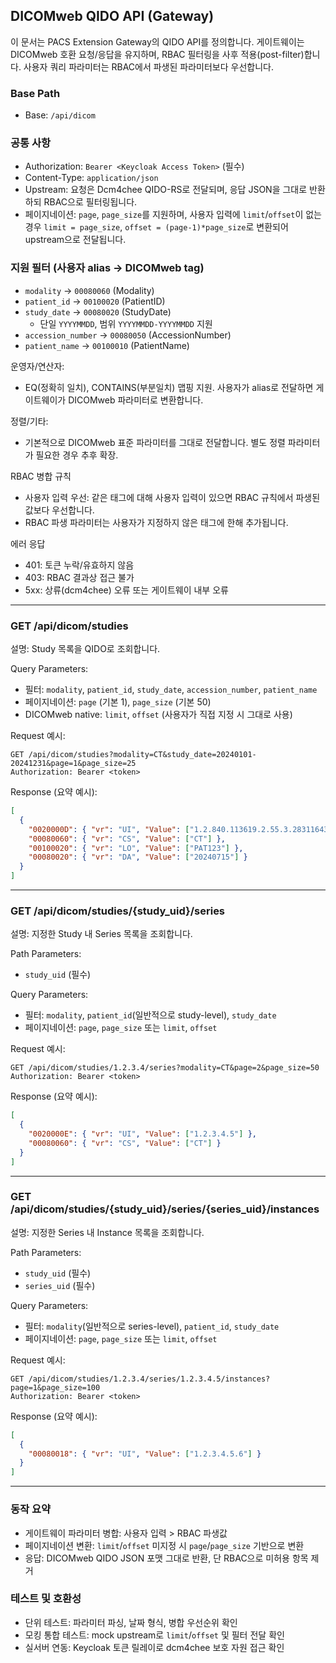 ## DICOMweb QIDO API (Gateway)

이 문서는 PACS Extension Gateway의 QIDO API를 정의합니다. 게이트웨이는 DICOMweb 호환 요청/응답을 유지하며, RBAC 필터링을 사후 적용(post-filter)합니다. 사용자 쿼리 파라미터는 RBAC에서 파생된 파라미터보다 우선합니다.

### Base Path
- Base: `/api/dicom`

### 공통 사항
- Authorization: `Bearer <Keycloak Access Token>` (필수)
- Content-Type: `application/json`
- Upstream: 요청은 Dcm4chee QIDO-RS로 전달되며, 응답 JSON을 그대로 반환하되 RBAC으로 필터링됩니다.
- 페이지네이션: `page`, `page_size`를 지원하며, 사용자 입력에 `limit`/`offset`이 없는 경우 `limit = page_size`, `offset = (page-1)*page_size`로 변환되어 upstream으로 전달됩니다.

### 지원 필터 (사용자 alias → DICOMweb tag)
- `modality` → `00080060` (Modality)
- `patient_id` → `00100020` (PatientID)
- `study_date` → `00080020` (StudyDate)
  - 단일 `YYYYMMDD`, 범위 `YYYYMMDD-YYYYMMDD` 지원
- `accession_number` → `00080050` (AccessionNumber)
- `patient_name` → `00100010` (PatientName)

운영자/연산자:
- EQ(정확히 일치), CONTAINS(부분일치) 맵핑 지원. 사용자가 alias로 전달하면 게이트웨이가 DICOMweb 파라미터로 변환합니다.

정렬/기타:
- 기본적으로 DICOMweb 표준 파라미터를 그대로 전달합니다. 별도 정렬 파라미터가 필요한 경우 추후 확장.

RBAC 병합 규칙
- 사용자 입력 우선: 같은 태그에 대해 사용자 입력이 있으면 RBAC 규칙에서 파생된 값보다 우선합니다.
- RBAC 파생 파라미터는 사용자가 지정하지 않은 태그에 한해 추가됩니다.

에러 응답
- 401: 토큰 누락/유효하지 않음
- 403: RBAC 결과상 접근 불가
- 5xx: 상류(dcm4chee) 오류 또는 게이트웨이 내부 오류

---

### GET /api/dicom/studies
설명: Study 목록을 QIDO로 조회합니다.

Query Parameters:
- 필터: `modality`, `patient_id`, `study_date`, `accession_number`, `patient_name`
- 페이지네이션: `page` (기본 1), `page_size` (기본 50)
- DICOMweb native: `limit`, `offset` (사용자가 직접 지정 시 그대로 사용)

Request 예시:
```
GET /api/dicom/studies?modality=CT&study_date=20240101-20241231&page=1&page_size=25
Authorization: Bearer <token>
```

Response (요약 예시):
```json
[
  {
    "0020000D": { "vr": "UI", "Value": ["1.2.840.113619.2.55.3.283116435.780.1730234.1"] },
    "00080060": { "vr": "CS", "Value": ["CT"] },
    "00100020": { "vr": "LO", "Value": ["PAT123"] },
    "00080020": { "vr": "DA", "Value": ["20240715"] }
  }
]
```

---

### GET /api/dicom/studies/{study_uid}/series
설명: 지정한 Study 내 Series 목록을 조회합니다.

Path Parameters:
- `study_uid` (필수)

Query Parameters:
- 필터: `modality`, `patient_id`(일반적으로 study-level), `study_date`
- 페이지네이션: `page`, `page_size` 또는 `limit`, `offset`

Request 예시:
```
GET /api/dicom/studies/1.2.3.4/series?modality=CT&page=2&page_size=50
Authorization: Bearer <token>
```

Response (요약 예시):
```json
[
  {
    "0020000E": { "vr": "UI", "Value": ["1.2.3.4.5"] },
    "00080060": { "vr": "CS", "Value": ["CT"] }
  }
]
```

---

### GET /api/dicom/studies/{study_uid}/series/{series_uid}/instances
설명: 지정한 Series 내 Instance 목록을 조회합니다.

Path Parameters:
- `study_uid` (필수)
- `series_uid` (필수)

Query Parameters:
- 필터: `modality`(일반적으로 series-level), `patient_id`, `study_date`
- 페이지네이션: `page`, `page_size` 또는 `limit`, `offset`

Request 예시:
```
GET /api/dicom/studies/1.2.3.4/series/1.2.3.4.5/instances?page=1&page_size=100
Authorization: Bearer <token>
```

Response (요약 예시):
```json
[
  {
    "00080018": { "vr": "UI", "Value": ["1.2.3.4.5.6"] }
  }
]
```

---

### 동작 요약
- 게이트웨이 파라미터 병합: 사용자 입력 > RBAC 파생값
- 페이지네이션 변환: `limit`/`offset` 미지정 시 `page`/`page_size` 기반으로 변환
- 응답: DICOMweb QIDO JSON 포맷 그대로 반환, 단 RBAC으로 미허용 항목 제거

### 테스트 및 호환성
- 단위 테스트: 파라미터 파싱, 날짜 형식, 병합 우선순위 확인
- 모킹 통합 테스트: mock upstream로 `limit`/`offset` 및 필터 전달 확인
- 실서버 연동: Keycloak 토큰 릴레이로 dcm4chee 보호 자원 접근 확인
